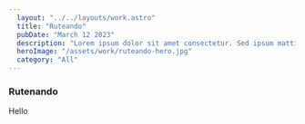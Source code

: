 ```yaml
---
  layout: "../../layouts/work.astro"
  title: "Ruteando"
  pubDate: "March 12 2023"
  description: "Lorem ipsum dolor sit amet consectetur. Sed ipsum mattis hendrerit sed arcu sit sed massa. Ac ornare porttitor pharetra condimentum sit nisi nisl nunc mauris. Tempus mauris a nibh dignissim fringilla aliquam ante odio. Velit morbi eu cursus nisi dolor pellentesque nisl. Dictum aliquet pharetra odio non. Ac libero vel odio proin. In et aenean at ac. Nullam."
  heroImage: "/assets/work/ruteando-hero.jpg"
  category: "All"
---
```

### Rutenando

Hello